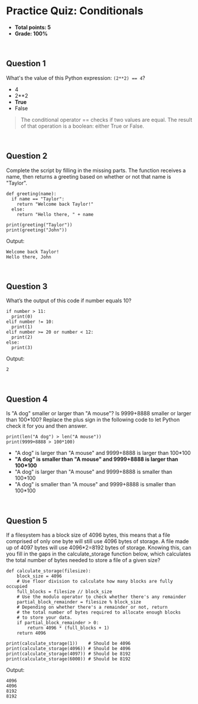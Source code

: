 # Practice Quiz: Conditionals
* **Total points: 5**
* **Grade: 100%**

<br>

## Question 1

What's the value of this Python expression: `(2**2) == 4`?
* 4
* 2**2
* **True**
* False

> The conditional operator == checks if two values are equal. The result of that operation is a boolean: either True or False.

<br>

## Question 2

Complete the script by filling in the missing parts. The function receives a name, then returns a greeting based on whether or not that name is "Taylor".

```
def greeting(name):
  if name == "Taylor":
    return "Welcome back Taylor!"
  else:
    return "Hello there, " + name

print(greeting("Taylor"))
print(greeting("John"))
```

Output:

```
Welcome back Taylor!
Hello there, John
```

<br>

## Question 3

What’s the output of this code if number equals 10?
```
if number > 11: 
  print(0)
elif number != 10:
  print(1)
elif number >= 20 or number < 12:
  print(2)
else:
  print(3)
```

Output:

```
2
```

<br>

## Question 4

Is "A dog" smaller or larger than "A mouse"? Is 9999+8888 smaller or larger than 100*100? Replace the plus sign in the following code to let Python check it for you and then answer.

```
print(len("A dog") > len("A mouse"))
print(9999+8888 > 100*100)
```

* "A dog" is larger than "A mouse" and 9999+8888 is larger than 100*100
* **"A dog" is smaller than "A mouse" and 9999+8888 is larger than 100*100**
* "A dog" is larger than "A mouse" and 9999+8888 is smaller than 100*100
* "A dog" is smaller than "A mouse" and 9999+8888 is smaller than 100*100

<br>

## Question 5

If a filesystem has a block size of 4096 bytes, this means that a file comprised of only one byte will still use 4096 bytes of storage. A file made up of 4097 bytes will use 4096*2=8192 bytes of storage. Knowing this, can you fill in the gaps in the calculate_storage function below, which calculates the total number of bytes needed to store a file of a given size?

```
def calculate_storage(filesize):
    block_size = 4096
    # Use floor division to calculate how many blocks are fully occupied
    full_blocks = filesize // block_size
    # Use the modulo operator to check whether there's any remainder
    partial_block_remainder = filesize % block_size
    # Depending on whether there's a remainder or not, return
    # the total number of bytes required to allocate enough blocks
    # to store your data.
    if partial_block_remainder > 0:
        return 4096 * (full_blocks + 1)
    return 4096

print(calculate_storage(1))    # Should be 4096
print(calculate_storage(4096)) # Should be 4096
print(calculate_storage(4097)) # Should be 8192
print(calculate_storage(6000)) # Should be 8192
```

Output:

```
4096
4096
8192
8192
```